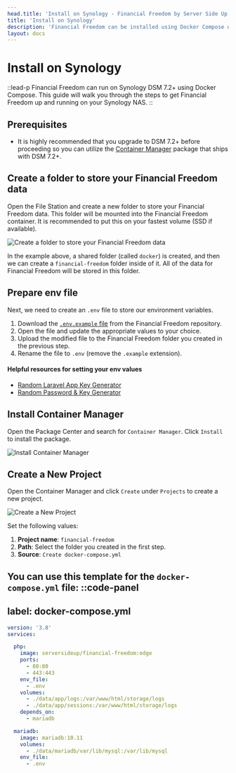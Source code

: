 ```yaml
---
head.title: 'Install on Synology - Financial Freedom by Server Side Up'
title: 'Install on Synology'
description: 'Financial Freedom can be installed using Docker Compose on Synology DSM 7.2+.'
layout: docs
---
```


# Install on Synology
::lead-p
Financial Freedom can run on Synology DSM 7.2+ using Docker Compose. This guide will walk you through the steps to get Financial Freedom up and running on your Synology NAS.
::

## Prerequisites
- It is highly recommended that you upgrade to DSM 7.2+ before proceeding so you can utilize the [Container Manager](https://www.synology.com/en-us/dsm/feature/docker) package that ships with DSM 7.2+.

## Create a folder to store your Financial Freedom data
Open the File Station and create a new folder to store your Financial Freedom data. This folder will be mounted into the Financial Freedom container. It is recommended to put this on your fastest volume (SSD if available).

![Create a folder to store your Financial Freedom data](/images/docs/install-synology/create-folder.png)

In the example above, a shared folder (called `docker`) is created, and then we can create a `financial-freedom` folder inside of it. All of the data for Financial Freedom will be stored in this folder.

## Prepare env file
Next, we need to create an `.env` file to store our environment variables.

1. Download the [`.env.example` file](https://raw.githubusercontent.com/serversideup/financial-freedom/main/.env.example) from the Financial Freedom repository.
2. Open the file and update the appropriate values to your choice.
3. Upload the modified file to the Financial Freedom folder you created in the previous step.
4. Rename the file to `.env` (remove the `.example` extension).

#### Helpful resources for setting your env values
- [Random Laravel App Key Generator](https://laravel-encryption-key-generator.vercel.app/)
- [Random Password & Key Generator](https://randomkeygen.com/)

## Install Container Manager
Open the Package Center and search for `Container Manager`. Click `Install` to install the package.

![Install Container Manager](/images/docs/install-synology/container-manager.png)

## Create a New Project
Open the Container Manager and click `Create` under `Projects` to create a new project.

![Create a New Project](/images/docs/install-synology/create-project.png)

Set the following values:
1. **Project name**: `financial-freedom`
2. **Path**: Select the folder you created in the first step.
3. **Source**: `Create docker-compose.yml`

You can use this template for the `docker-compose.yml` file:
::code-panel
---
label: docker-compose.yml
---
```yaml
version: '3.8'
services:

  php:
    image: serversideup/financial-freedom:edge
    ports:
      - 80:80
      - 443:443
    env_file:
      - .env
    volumes:
      - ./data/app/logs:/var/www/html/storage/logs
      - ./data/app/sessions:/var/www/html/storage/logs
    depends_on:
      - mariadb

  mariadb:
    image: mariadb:10.11
    volumes:
      - ./data/mariadb/var/lib/mysql:/var/lib/mysql
    env_file:
      - .env
```